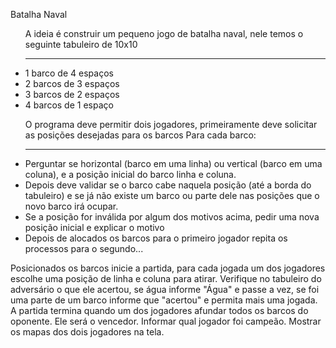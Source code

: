 <p>Batalha Naval</p>

<p>
  <ul>
      A ideia é construir um pequeno jogo de batalha naval, nele temos o seguinte
    tabuleiro de 10x10
    <br>
    <hr>
    <li>1 barco de 4 espaços</li>
    <li>2 barcos de 3 espaços</li>
    <li>3 barcos de 2 espaços</li>
    <li>4 barcos de 1 espaço</li>
  </ul>
  
  <ul>
      O programa deve permitir dois jogadores, primeiramente deve solicitar as posições desejadas para os barcos
    Para cada barco:
    <br>
    <hr>
     <li>Perguntar se horizontal (barco em uma linha) ou vertical (barco em uma coluna), e a posição inicial do barco linha e coluna.</li>
     <li>Depois deve validar se o barco cabe naquela posição (até a borda do tabuleiro) e se já não existe um barco ou parte dele nas posições que o novo barco irá ocupar.</li>
     <li>Se a posição for inválida por algum dos motivos acima, pedir uma nova posição inicial e explicar o motivo</li>
     <li>Depois de alocados os barcos para o primeiro jogador repita os processos para o segundo...</li>
  </ul>

  Posicionados os barcos inicie a partida, para cada jogada um dos jogadores escolhe uma posição de linha e coluna para atirar. 
  Verifique no tabuleiro do adversário o que ele acertou, se água informe "Água" e passe a vez, se foi uma parte de um barco informe que "acertou" e permita mais uma jogada.
  A partida termina quando um dos jogadores afundar todos os barcos do oponente. Ele será o vencedor.
  Informar qual jogador foi campeão.
  Mostrar os mapas dos dois jogadores na tela.
</p>
